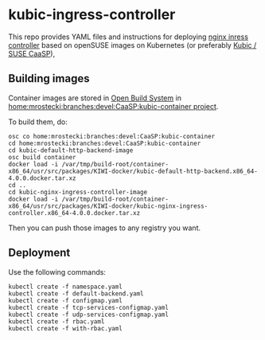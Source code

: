 # kubic-ingress-controller

This repo provides YAML files and instructions for deploying [nginx inress controller](https://github.com/kubernetes/ingress-nginx)
based on openSUSE images on Kubernetes (or preferably [Kubic / SUSE CaaSP](https://github.com/kubic-project)),

## Building images

Container images are stored in [Open Build System](https://build.opensuse.org)
in [home:mrostecki:branches:devel:CaaSP:kubic-container project](https://build.opensuse.org/project/show/home:mrostecki:branches:devel:CaaSP:kubic-container).

To build them, do:

```
osc co home:mrostecki:branches:devel:CaaSP:kubic-container
cd home:mrostecki:branches:devel:CaaSP:kubic-container
cd kubic-default-http-backend-image
osc build container
docker load -i /var/tmp/build-root/container-x86_64/usr/src/packages/KIWI-docker/kubic-default-http-backend.x86_64-4.0.0.docker.tar.xz
cd ..
cd kubic-nginx-ingress-controller-image
docker load -i /var/tmp/build-root/container-x86_64/usr/src/packages/KIWI-docker/kubic-nginx-ingress-controller.x86_64-4.0.0.docker.tar.xz
```

Then you can push those images to any registry you want.

## Deployment

Use the following commands:

```
kubectl create -f namespace.yaml
kubectl create -f default-backend.yaml
kubectl create -f configmap.yaml
kubectl create -f tcp-services-configmap.yaml
kubectl create -f udp-services-configmap.yaml
kubectl create -f rbac.yaml
kubectl create -f with-rbac.yaml
```
